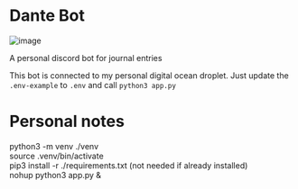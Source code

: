 # Dante Bot
![image](https://github.com/kyle1373/dante-bot/assets/59634395/a81b14d9-9319-454f-9a3b-aff1be57f9a6)

A personal discord bot for journal entries

This bot is connected to my personal digital ocean droplet. Just update the `.env-example` to `.env` and call `python3 app.py`

# Personal notes

python3 -m venv ./venv  
source .venv/bin/activate  
pip3 install -r ./requirements.txt (not needed if already installed)  
nohup python3 app.py &  

